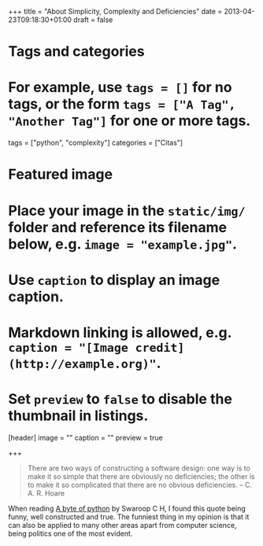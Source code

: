 +++
title = "About Simplicity, Complexity and Deficiencies"
date = 2013-04-23T09:18:30+01:00
draft = false

# Tags and categories
# For example, use `tags = []` for no tags, or the form `tags = ["A Tag", "Another Tag"]` for one or more tags.
tags = ["python", "complexity"]
categories = ["Citas"]

# Featured image
# Place your image in the `static/img/` folder and reference its filename below, e.g. `image = "example.jpg"`.
# Use `caption` to display an image caption.
#   Markdown linking is allowed, e.g. `caption = "[Image credit](http://example.org)"`.
# Set `preview` to `false` to disable the thumbnail in listings.
[header]
image = ""
caption = ""
preview = true

+++

> There are two ways of constructing a software design: one way is to make it so simple that there are obviously no deficiencies; the other is to make it so complicated that there are no obvious deficiencies.
– C. A. R. Hoare

When reading [A byte of python](http://swaroopch.com/notes/Python/) by Swaroop C H, I found this quote being funny, well constructed and true.  The funniest thing in my opinion is that it can also be applied to many other areas apart from computer science, being politics one of the most evident.
